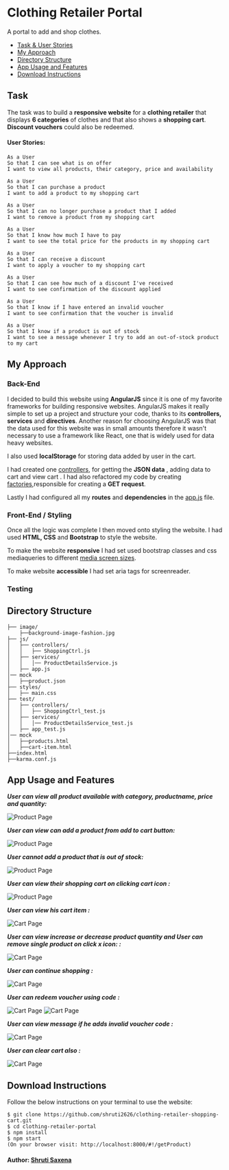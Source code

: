 # Clothing Retailer Portal 
   A portal to add and shop clothes.

* [Task & User Stories](#task)
* [My Approach](#my-approach)
* [Directory Structure](#directory-structure)
* [App Usage and Features](#app-usage-and-features)
* [Download Instructions](#download-instructions)

## Task

The task was to build a **responsive website** for a **clothing retailer** that displays **6 categories** of clothes and that also shows a **shopping cart**. **Discount vouchers** could also be redeemed.

#### User Stories:

```
As a User
So that I can see what is on offer
I want to view all products, their category, price and availability

As a User
So that I can purchase a product
I want to add a product to my shopping cart

As a User
So that I can no longer purchase a product that I added
I want to remove a product from my shopping cart

As a User
So that I know how much I have to pay
I want to see the total price for the products in my shopping cart

As a User
So that I can receive a discount
I want to apply a voucher to my shopping cart

As a User
So that I can see how much of a discount I've received
I want to see confirmation of the discount applied

As a User
So that I know if I have entered an invalid voucher
I want to see confirmation that the voucher is invalid

As a User
So that I know if a product is out of stock
I want to see a message whenever I try to add an out-of-stock product to my cart
```

## My Approach

### Back-End

I decided to build this website using **AngularJS** since it is one of my favorite frameworks for building responsive websites. AngularJS makes it really simple to set up a project and structure your code, thanks to its **controllers, services** and **directives**. Another reason for choosing AngularJS was that the data used for this website was in small amounts therefore it wasn't necessary to use a framework like React, one that is widely used for data heavy websites.

I also used **localStorage** for storing data added by user in the cart.

I had created one [controllers](https://github.com/shruti2626/clothing-retailer-shopping-cart/tree/master/js/controllers/ShoppingCtrl.js),  for getting the **JSON data** , adding data to cart and view cart . I had also refactored my code by creating [factories](https://github.com/shruti2626/clothing-retailer-shopping-cart/js/services/ProductDetailsService.js),responsible for creating a **GET request**.
      
Lastly I had configured all my **routes** and **dependencies** in the [app.js](https://github.com/shruti2626/clothing-retailer-shopping-cart/tree/master/js/app.js) file.

### Front-End / Styling

Once all the logic was complete I then moved onto styling the website. I had used **HTML, CSS** and **Bootstrap** to style the website. 

To make the website **responsive** I had set used bootstrap classes and css mediaqueries to different [media screen sizes](https://github.com/shruti2626/clothing-retailer-shopping-cart/tree/master/styles/main.css).

To make website **accessible** I had set aria tags for screenreader.

### Testing


## Directory Structure

```
├── image/
    ├──background-image-fashion.jpg
├── js/  
│   ├── controllers/
│   │   ├── ShoppingCtrl.js
│   ├── services/ 
│   │   │── ProductDetailsService.js
│   ├── app.js   
│── mock 
│   ├──product.json
├── styles/
│   ├── main.css 
├── test/
│   ├── controllers/
│   │   ├── ShoppingCtrl_test.js
│   ├── services/ 
│   │   │── ProductDetailsService_test.js
│   ├── app_test.js   
│── mock 
│   ├──products.html
│   ├──cart-item.html
├──index.html
├──karma.conf.js
```

## App Usage and Features

***User can view all product available with category, productname, price and quantity:***


![Product Page](https://github.com/shruti2626/clothing-reatil-images/blob/master/oitem.PNG)

***User can view can add a product from add to cart button:***

![Product Page](https://github.com/shruti2626/clothing-reatil-images/blob/master/clickonCart.PNG)

***User cannot add a product that is out of stock:***

![Product Page](https://github.com/shruti2626/clothing-reatil-images/blob/master/outOfstock.PNG)

***User can view their shopping cart on clicking cart icon :***

![Product Page](https://github.com/shruti2626/clothing-reatil-images/blob/master/viewcart.PNG)

***User can view his cart item :***

![Cart Page](https://github.com/shruti2626/clothing-reatil-images/blob/master/viewcart.PNG)

***User can view increase or decrease product quantity and User can remove single product on click  x icon: :***

![Cart Page](https://github.com/shruti2626/clothing-reatil-images/blob/master/remove-icon.PNG)

***User can continue shopping :***

![Cart Page](https://github.com/shruti2626/clothing-reatil-images/blob/master/remove-icon.PNG)

***User can redeem voucher using code  :***

![Cart Page](https://github.com/shruti2626/clothing-reatil-images/blob/master/vouchercode.PNG)
![Cart Page](https://github.com/shruti2626/clothing-reatil-images/blob/master/discuntapplied.PNG)

***User can view message if he adds invalid voucher code :***

![Cart Page](https://github.com/shruti2626/clothing-reatil-images/blob/master/invalid-voucher.PNG)

***User can clear cart also :***

![Cart Page](https://github.com/shruti2626/clothing-reatil-images/blob/master/emptyCart.PNG)



## Download Instructions

Follow the below instructions on your terminal to use the website:

```
$ git clone https://github.com/shruti2626/clothing-retailer-shopping-cart.git
$ cd clothing-retailer-portal
$ npm install
$ npm start
(On your browser visit: http://localhost:8000/#!/getProduct)
```


#### Author: [Shruti Saxena](https://github.com/shruti2626)
